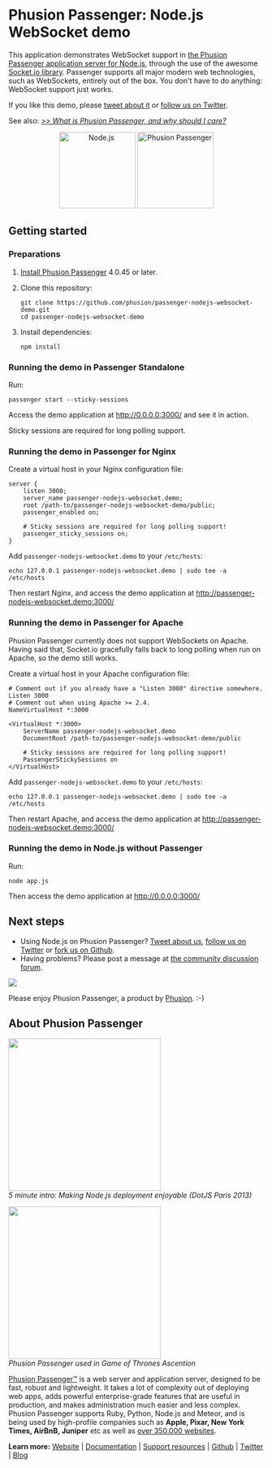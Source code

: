 # Phusion Passenger: Node.js WebSocket demo

This application demonstrates WebSocket support in [the Phusion Passenger application server for Node.js](https://www.phusionpassenger.com/), through the use of the awesome [Socket.io library](http://socket.io/). Passenger supports all major modern web technologies, such as WebSockets, entirely out of the box. You don't have to do anything: WebSocket support just works.

If you like this demo, please [tweet about it](https://twitter.com/share) or [follow us on Twitter](https://twitter.com/phusion_nl).

See also: [_>> What is Phusion Passenger, and why should I care?_](#about)

<center><img src="http://blog.phusion.nl/wp-content/uploads/2013/10/nodelogo.png" height="150" alt="Node.js"> <img src="http://blog.phusion.nl/wp-content/uploads/2012/07/Passenger_chair_256x256.jpg" width="150" height="150" alt="Phusion Passenger"></center>

## Getting started

### Preparations

 1. [Install Phusion Passenger](https://www.phusionpassenger.com/) 4.0.45 or later.
 2. Clone this repository:

        git clone https://github.com/phusion/passenger-nodejs-websocket-demo.git
        cd passenger-nodejs-websocket-demo

 3. Install dependencies:

        npm install

### Running the demo in Passenger Standalone

Run:

    passenger start --sticky-sessions

Access the demo application at http://0.0.0.0:3000/ and see it in action.

Sticky sessions are required for long polling support.

### Running the demo in Passenger for Nginx

Create a virtual host in your Nginx configuration file:

    server {
        listen 3000;
        server_name passenger-nodejs-websocket.demo;
        root /path-to/passenger-nodejs-websocket-demo/public;
        passenger_enabled on;

        # Sticky sessions are required for long polling support!
        passenger_sticky_sessions on;
    }

Add `passenger-nodejs-websocket.demo` to your `/etc/hosts`:

    echo 127.0.0.1 passenger-nodejs-websocket.demo | sudo tee -a /etc/hosts

Then restart Nginx, and access the demo application at http://passenger-nodejs-websocket.demo:3000/

### Running the demo in Passenger for Apache

Phusion Passenger currently does not support WebSockets on Apache. Having said that, Socket.io gracefully falls back to long polling when run on Apache, so the demo still works.

Create a virtual host in your Apache configuration file:

    # Comment out if you already have a "Listen 3000" directive somewhere.
    Listen 3000
    # Comment out when using Apache >= 2.4.
    NameVirtualHost *:3000

    <VirtualHost *:3000>
        ServerName passenger-nodejs-websocket.demo
        DocumentRoot /path-to/passenger-nodejs-websocket-demo/public

        # Sticky sessions are required for long polling support!
        PassengerStickySessions on
    </VirtualHost>

Add `passenger-nodejs-websocket.demo` to your `/etc/hosts`:

    echo 127.0.0.1 passenger-nodejs-websocket.demo | sudo tee -a /etc/hosts

Then restart Apache, and access the demo application at http://passenger-nodejs-websocket.demo:3000/

### Running the demo in Node.js without Passenger

Run:

    node app.js

Then access the demo application at http://0.0.0.0:3000/

## Next steps

 * Using Node.js on Phusion Passenger? [Tweet about us](https://twitter.com/share), [follow us on Twitter](https://twitter.com/phusion_nl) or [fork us on Github](https://github.com/phusion/passenger).
 * Having problems? Please post a message at [the community discussion forum](https://groups.google.com/d/forum/phusion-passenger).

[<img src="http://www.phusion.nl/assets/logo.png">](http://www.phusion.nl/)

Please enjoy Phusion Passenger, a product by [Phusion](http://www.phusion.nl/). :-)

<a name="about"></a>
## About Phusion Passenger

<a href="http://vimeo.com/phusionnl/review/84945384/73fe7432ee"><img src="http://blog.phusion.nl/wp-content/uploads/2014/01/dotjstalk.jpg" height="300"></a><br><em>5 minute intro: Making Node.js deployment enjoyable (DotJS Paris 2013)</em>

<a href="http://vimeo.com/phusionnl/review/80475623/c16e940d1f"><img src="http://blog.phusion.nl/wp-content/uploads/2014/01/gameofthrones.jpg" height="300"></a><br><em>Phusion Passenger used in Game of Thrones Ascention</em>

[Phusion Passenger™](https://www.phusionpassenger.com/) is a web server and application server, designed to be fast, robust and lightweight. It takes a lot of complexity out of deploying web apps, adds powerful enterprise-grade features that are useful in production, and makes administration much easier and less complex. Phusion Passenger supports Ruby, Python, Node.js and Meteor, and is being used by high-profile companies such as **Apple, Pixar, New York Times, AirBnB, Juniper** etc as well as [over 350.000 websites](http://trends.builtwith.com/Web-Server/Phusion-Passenger).

**Learn more:** [Website](https://www.phusionpassenger.com/) | [Documentation](https://www.phusionpassenger.com/documentation_and_support) | [Support resources](https://www.phusionpassenger.com/documentation_and_support) | [Github](https://github.com/phusion/passenger) | [Twitter](https://twitter.com/phusion_nl) | [Blog](http://blog.phusion.nl/)